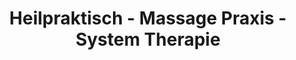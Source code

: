 ---
title: "Heilpraktisch - Massage Praxis - System Therapie"
url: /zug/heilpraktisch-massage-praxis-system-therapie/
shop: Massage
---